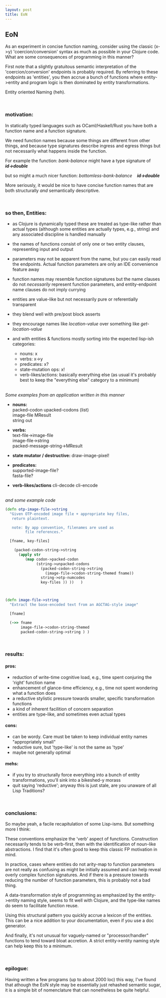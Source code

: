 ```yaml
---
layout: post
title: EoN
---
```



EoN
---

As an experiment in concise function naming, consider using the classic (x->y) 'coercion/conversion' syntax as much as possible in your Clojure code. What are some consequences of programming in this manner?


First note that a slightly gratuitous semantic interpretation of the 'coercion/conversion' endpoints is probably required. By referring to these endpoints as 'entities', you then accrue a bunch of functions where entity->entity and program logic is then dominated by entity transformations. 

Entity oriented Naming (heh).


   
&nbsp;  
### motivation:
In statically typed languages such as OCaml/Haskell/Rust you have both a function name and a function signature.

We need function names because some things are different from other things, and because type signatures describe ingress and egress things but not necessarily what happens inside the function.

For example the function:
 *bank-balance*
  might have a type signature of &nbsp;&nbsp;   ***id->double***

  but so might a much nicer function:
 *bottomless-bank-balance* &nbsp;&nbsp;    ***id->double***

More seriously, it would be nice to have concise function names that are both structurally *and* semantically descriptive.


&nbsp;  
### so then, Entities:

  * as Clojure is dynamically typed these are treated as type-like rather than actual types (although some entities are actually types, e.g., string) and any associated discipline is handled manually 

  * the names of functions consist of only one or two entity clauses, representing input and output

  * parameters may not be apparent from the name, but you can easily read the endpoints. Actual function parameters are only an IDE convenience feature away

  * function names may resemble function signatures but the name clauses do not *necessarily* represent function parameters, and entity-endpoint name clauses do not imply currying

  * entities are value-like but not necessarily pure or referentially transparent

  * they blend well with pre/post block asserts

  * they encourage names like *location-value*  over something like *get-location-value*

  * and with entities & functions mostly sorting into the expected lisp-ish categories:

    * nouns:  x 
    * verbs:  x->y
    * predicates:  x?
    * state-mutation ops:  x!
    * verb-likes/actions:  basically everything else
      (as usual it's probably best to keep the "everything else" category to a minimum)



&nbsp;  
*Some examples from an application written in this manner* 

*  **nouns:**  
   packed-codon
   upacked-codons (list)  
   image-file
   MResult   
   string
   out


*  **verbs:**  
   text-file->image-file  
   image-file->string  
   packed-message-string->MResult  


*  **state mutator / destructive:**
   draw-image-pixel!


*  **predicates:**  
   supported-image-file?  
   fasta-file?  


*  **verb-likes/actions**
   cli-decode
   cli-encode   

    

&nbsp;  
*and some example code*
```clojure
(defn otp-image-file->string 
  "Given OTP-encoded image file + appropriate key files,
   return plaintext.

   note: By app convention, filenames are used as 
         file references."

  [fname, key-files]

    (packed-codon-string->string 
      (apply str 
         (map codon->packed-codon
              (string->unpacked-codons 
                (packed-codon-string->string 
                  (image-file->codon-string-themed fname)) 
                string->otp-numcodes   
                key-files )) ))   )



(defn image-file->string 
  "Extract the base-encoded text from an AGCTAG-style image"

  [fname]

  (->> fname
       image-file->codon-string-themed
       packed-codon-string->string ) )
```


&nbsp;  
### results:

#### pros:
   -  reduction of write-time cognitive load, e.g., time spent conjuring the 'right' function name
   -  enhancement of glance-time efficiency, e.g., time not spent wondering what a function does
   -  a reductive stylistic pressure towards smaller, specific transformation functions
   -  a kind of inherent facilition of concern separation
   -  entities are type-like, and sometimes even actual types

#### cons:
   -  can be wordy. Care must be taken to keep individual entity names "appropriately small"
   -  reductive sure, but 'type-like' is not the same as 'type' 
   -  maybe not generally optimal

#### mehs:
   -  if you try to structurally force everything into a bunch of entity transformations, you'll sink into a bikeshed-y morass  
   -  quit saying 'reductive'; anyway this is just stale, are you unaware of all Lisp Traditions?   

  
&nbsp;  
### conclusions:
So maybe yeah, a facile recapitulation of some Lisp-isms. But something more I think:

These conventions emphasize the 'verb' aspect of functions. Construction necessarily tends to be verb-first, then with the identification of noun-like abstractions. I find that it's often good to keep this classic FP motivation in mind.

In practice, cases where entities do not arity-map to function parameters are not really as confusing as might be initially assumed and can help reveal overly complex function signatures. And if there is a pressure towards reducing the number of function parameters, this is probably not a bad thing.

A data-transformation style of programming as emphasized by the entity->entity naming style, seems to fit well with Clojure, and the type-like names do seem to facilitate function reuse.

Using this structural pattern you quickly accrue a lexicon of the entities. This can be a nice addition to your documentation, even if you use a doc generator.

And finally, it's not unusual for vaguely-named or "processor/handler" functions to tend toward bloat accretion. A strict entity->entity naming style can help keep this to a minimum.


&nbsp;  
### epilogue:
Having written a few programs (up to about 2000 loc) this way, I've found that athough the EoN style may be essentially just rehashed semantic sugar, it is a simple bit of nomenclature that can nonetheless be quite helpful.

